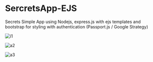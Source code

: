 # SercretsApp-EJS
Secrets Simple App using Nodejs, express.js with ejs templates and bootstrap for styling
with authentication (Passport.js / Google Strategy)

![i1](https://user-images.githubusercontent.com/57833129/197027954-8547b63f-8ad8-4fc6-8334-57ce1ada5a8a.jpg)

![a2](https://user-images.githubusercontent.com/57833129/197027961-3c6a3f9f-8b91-466f-83fb-f6878a0b9637.jpg)

![a3](https://user-images.githubusercontent.com/57833129/197027969-554ccebb-ac8b-405c-8f2f-e7d60612d2ae.jpg)
